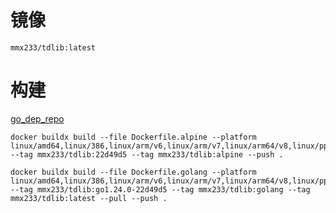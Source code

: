 # 镜像

``mmx233/tdlib:latest``

# 构建

[go_dep_repo](https://github.com/zelenin/go-tdlib)

```shell
docker buildx build --file Dockerfile.alpine --platform linux/amd64,linux/386,linux/arm/v6,linux/arm/v7,linux/arm64/v8,linux/ppc64le,linux/riscv64 --tag mmx233/tdlib:22d49d5 --tag mmx233/tdlib:alpine --push .
```

```shell
docker buildx build --file Dockerfile.golang --platform linux/amd64,linux/386,linux/arm/v6,linux/arm/v7,linux/arm64/v8,linux/ppc64le,linux/riscv64 --tag mmx233/tdlib:go1.24.0-22d49d5 --tag mmx233/tdlib:golang --tag mmx233/tdlib:latest --pull --push .
```